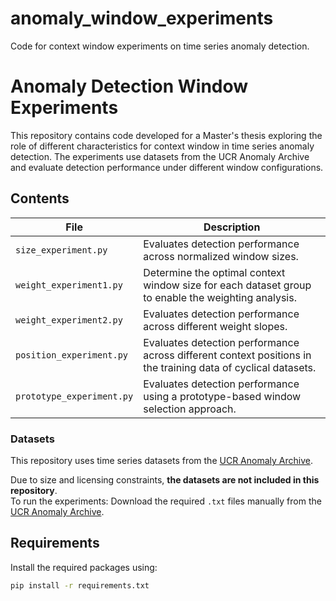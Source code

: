 # anomaly_window_experiments
Code for context window experiments on time series anomaly detection.

# Anomaly Detection Window Experiments

This repository contains code developed for a Master's thesis exploring the role of different characteristics for context window in time series anomaly detection. The experiments use datasets from the UCR Anomaly Archive and evaluate detection performance under different window configurations.

## Contents

| File                          | Description                                                                                                       |
|------------------------------|--------------------------------------------------------------------------------------------------------------------|
| `size_experiment.py`         | Evaluates detection performance across normalized window sizes.                                                    |
| `weight_experiment1.py`      | Determine the optimal context window size for each dataset group to enable the weighting analysis.                 |
| `weight_experiment2.py`      | Evaluates detection performance across different weight slopes.                                                    |
| `position_experiment.py`     | Evaluates detection performance across different context positions in the training data of cyclical datasets.      |
| `prototype_experiment.py`    | Evaluates detection performance using a prototype-based window selection approach.                                 |


### Datasets
This repository uses time series datasets from the [UCR Anomaly Archive](https://www.cs.ucr.edu/~eamonn/discords/).

Due to size and licensing constraints, **the datasets are not included in this repository**.  
To run the experiments:
Download the required `.txt` files manually from the [UCR Anomaly Archive](https://www.cs.ucr.edu/~eamonn/discords/).

## Requirements

Install the required packages using:

```bash
pip install -r requirements.txt


